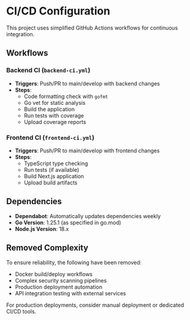 # CI/CD Configuration

This project uses simplified GitHub Actions workflows for continuous integration.

## Workflows

### Backend CI (`backend-ci.yml`)
- **Triggers**: Push/PR to main/develop with backend changes
- **Steps**:
  - Code formatting check with `gofmt`
  - Go vet for static analysis
  - Build the application
  - Run tests with coverage
  - Upload coverage reports

### Frontend CI (`frontend-ci.yml`)
- **Triggers**: Push/PR to main/develop with frontend changes  
- **Steps**:
  - TypeScript type checking
  - Run tests (if available)
  - Build Next.js application
  - Upload build artifacts

## Dependencies

- **Dependabot**: Automatically updates dependencies weekly
- **Go Version**: 1.25.1 (as specified in go.mod)
- **Node.js Version**: 18.x

## Removed Complexity

To ensure reliability, the following have been removed:
- Docker build/deploy workflows
- Complex security scanning pipelines
- Production deployment automation
- API integration testing with external services

For production deployments, consider manual deployment or dedicated CI/CD tools.